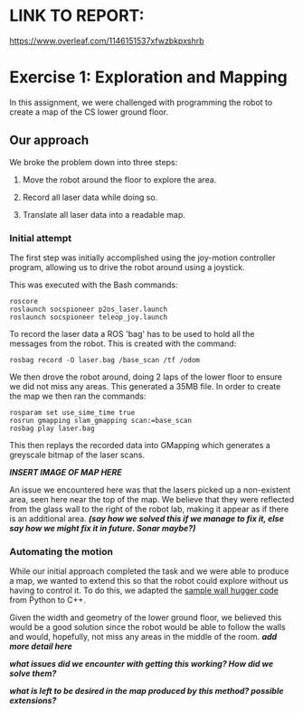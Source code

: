 # LINK TO REPORT:

https://www.overleaf.com/1146151537xfwzbkpxshrb











# Exercise 1: Exploration and Mapping

In this assignment, we were challenged with programming the robot to create a map of the CS lower ground floor.

## Our approach
We broke the problem down into three steps:

1. Move the robot around the floor to explore the area.

2. Record all laser data while doing so.

3. Translate all laser data into a readable map.

### Initial attempt
The first step was initially accomplished using the joy-motion controller program, allowing us to drive the robot around using a joystick.

This was executed with the Bash commands:

```
roscore
roslaunch socspioneer p2os_laser.launch
roslaunch socspioneer teleop_joy.launch
```

To record the laser data a ROS 'bag' has to be used to hold all the messages from the robot. This is created with the command:

```
rosbag record -O laser.bag /base_scan /tf /odom
```

We then drove the robot around, doing 2 laps of the lower floor to ensure we did not miss any areas.
This generated a 35MB file. In order to create the map we then ran the commands:

```
rosparam set use_sime_time true
rosrun gmapping slam_gmapping scan:=base_scan
rosbag play laser.bag
```

This then replays the recorded data into GMapping which generates a greyscale bitmap of the laser scans.

***INSERT IMAGE OF MAP HERE***

An issue we encountered here was that the lasers picked up a non-existent area, seen here near the top of the map. We believe that they were reflected from the glass wall to the right of the robot lab, making it appear as if there is an additional area. ***(say how we solved this if we manage to fix it, else say how we might fix it in future. Sonar maybe?)***

### Automating the motion
While our initial approach completed the task and we were able to produce a map, we wanted to extend this so that the robot could explore without us having to control it. To do this, we adapted the [sample wall hugger code](http://www.cs.bham.ac.uk/internal/courses/int-robot/2018/notes/wallhugger.php) from Python to C++.

Given the width  and geometry of the lower ground floor, we believed this would be a good solution since the robot would be able to follow the walls and would, hopefully, not miss any areas in the middle of the room.
***add more detail here***

***what issues did we encounter with getting this working? How did we solve them?***

***what is left to be desired in the map produced by this method? possible extensions?***

